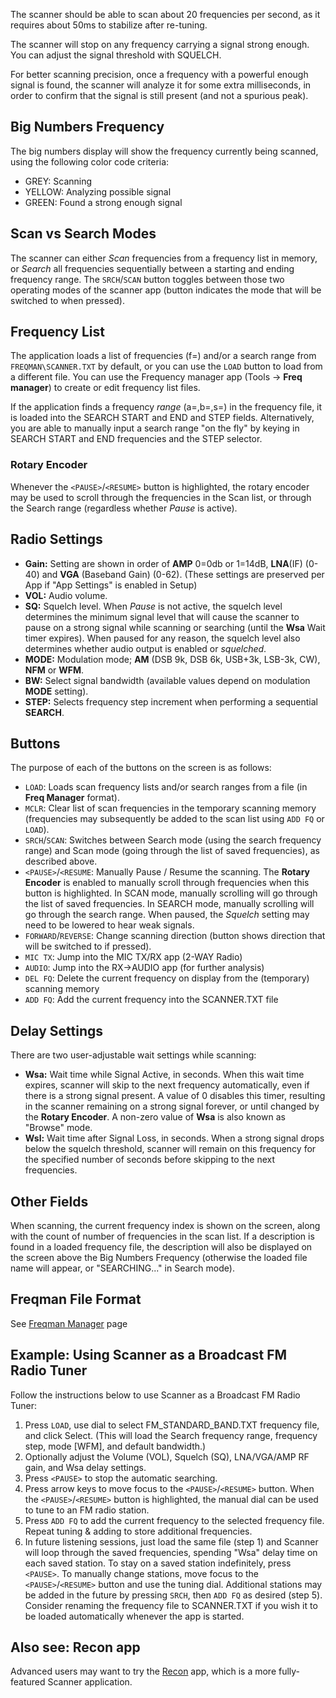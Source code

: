 The scanner should be able to scan about 20 frequencies per second, as it requires about 50ms to stabilize after re-tuning. 

The scanner will stop on any frequency carrying a signal strong enough. You can adjust the signal threshold with SQUELCH.

For better scanning precision, once a frequency with a powerful enough signal is found, the scanner will analyze it for some extra milliseconds, in order to confirm that the signal is still present (and not a spurious peak).

## Big Numbers Frequency
The big numbers display will show the frequency currently being scanned, using the following color code criteria:

* GREY: Scanning
* YELLOW: Analyzing possible signal
* GREEN: Found a strong enough signal

## Scan vs Search Modes

The scanner can either *Scan* frequencies from a frequency list in memory, or *Search* all frequencies sequentially between a starting and ending frequency range.  The `SRCH`/`SCAN` button toggles between those two operating modes of the scanner app (button indicates the mode that will be switched to when pressed).

## Frequency List

The application loads a list of frequencies (f=) and/or a search range from `FREQMAN\SCANNER.TXT` by default, or you can use the `LOAD` button to load from a different file. You can use the Frequency manager app (Tools -> **Freq manager**) to create or edit frequency list files.

If the application finds a frequency _range_ (a=,b=,s=) in the frequency file, it is loaded into the SEARCH START and END and STEP fields.  Alternatively, you are able to manually input a search range "on the fly" by keying in SEARCH START and END frequencies and the STEP selector.

### Rotary Encoder

Whenever the `<PAUSE>`/`<RESUME>` button is highlighted, the rotary encoder may be used to scroll through the frequencies in the Scan list, or through the Search range (regardless whether *Pause* is active).

## Radio Settings

* **Gain:** Setting are shown in order of **AMP** 0=0db or 1=14dB, **LNA**(IF) (0-40) and **VGA** (Baseband Gain) (0-62).  (These settings are preserved per App if "App Settings" is enabled in Setup)
* **VOL:** Audio volume.
* **SQ:** Squelch level. When *Pause* is not active, the squelch level determines the minimum signal level that will cause the scanner to pause on a strong signal while scanning or searching (until the **Wsa** Wait timer expires). When paused for any reason, the squelch level also determines whether audio output is enabled or *squelched*.
* **MODE:** Modulation mode; **AM** (DSB 9k, DSB 6k, USB+3k, LSB-3k, CW), **NFM** or **WFM**.
* **BW:** Select signal bandwidth (available values depend on modulation **MODE** setting).
* **STEP:** Selects frequency step increment when performing a sequential **SEARCH**.

## Buttons

The purpose of each of the buttons on the screen is as follows:

* `LOAD`: Loads scan frequency lists and/or search ranges from a file (in **Freq Manager** format).
* `MCLR`: Clear list of scan frequencies in the temporary scanning memory (frequencies may subsequently be added to the scan list using `ADD FQ` or `LOAD`).
* `SRCH`/`SCAN`: Switches between Search mode (using the search frequency range) and Scan mode (going through the list of saved frequencies), as described above.
* `<PAUSE>`/`<RESUME`: Manually Pause / Resume the scanning. The **Rotary Encoder** is enabled to manually scroll through frequencies when this button is highlighted.  In SCAN mode, manually scrolling will go through the list of saved frequencies.  In SEARCH mode, manually scrolling will go through the search range.  When paused, the *Squelch* setting may need to be lowered to hear weak signals.
* `FORWARD`/`REVERSE`: Change scanning direction (button shows direction that will be switched to if pressed).
* `MIC TX`: Jump into the MIC TX/RX app (2-WAY Radio)
* `AUDIO`: Jump into the RX->AUDIO app (for further analysis)
* `DEL FQ`: Delete the current frequency on display from the (temporary) scanning memory
* `ADD FQ`: Add the current frequency into the SCANNER.TXT file

## Delay Settings
There are two user-adjustable wait settings while scanning:
* **Wsa:** Wait time while Signal Active, in seconds. When this wait time expires, scanner will skip to the next frequency automatically, even if there is a strong signal present. A value of 0 disables this timer, resulting in the scanner remaining on a strong signal forever, or until changed by the **Rotary Encoder**. A non-zero value of **Wsa** is also known as "Browse" mode.
* **Wsl:** Wait time after Signal Loss, in seconds. When a strong signal drops below the squelch threshold, scanner will remain on this frequency for the specified number of seconds before skipping to the next frequencies.

## Other Fields
When scanning, the current frequency index is shown on the screen, along with the count of number of frequencies in the scan list. If a description is found in a loaded frequency file, the description will also be displayed on the screen above the Big Numbers Frequency (otherwise the loaded file name will appear, or "SEARCHING..." in Search mode).

## Freqman File Format
See [Freqman Manager](Freqman-manager) page

## Example: Using Scanner as a Broadcast FM Radio Tuner
Follow the instructions below to use Scanner as a Broadcast FM Radio Tuner:
1. Press `LOAD`, use dial to select FM_STANDARD_BAND.TXT frequency file, and click Select.  (This will load the Search frequency range, frequency step, mode [WFM], and default bandwidth.)
2. Optionally adjust the Volume (VOL), Squelch (SQ), LNA/VGA/AMP RF gain, and Wsa delay settings.
3. Press `<PAUSE>` to stop the automatic searching.
4. Press arrow keys to move focus to the `<PAUSE>`/`<RESUME>` button.  When the `<PAUSE>`/`<RESUME>` button is highlighted, the manual dial can be used to tune to an FM radio station.
5. Press `ADD FQ` to add the current frequency to the selected frequency file.  Repeat tuning & adding to store additional frequencies.
6. In future listening sessions, just load the same file (step 1) and Scanner will loop through the saved frequencies, spending "Wsa" delay time on each saved station.  To stay on a saved station indefinitely, press `<PAUSE>`.  To manually change stations, move focus to the `<PAUSE>`/`<RESUME>` button and use the tuning dial.  Additional stations may be added in the future by pressing `SRCH`, then `ADD FQ` as desired (step 5).  Consider renaming the frequency file to SCANNER.TXT if you wish it to be loaded automatically whenever the app is started.

## Also see:  Recon app
Advanced users may want to try the [Recon](https://github.com/eried/portapack-mayhem/wiki/Recon) app, which is a more fully-featured Scanner application.

